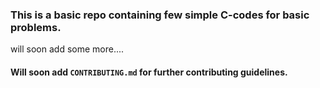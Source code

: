 ### This is a basic repo containing few simple C-codes for basic problems.

will soon add some more....



#### Will soon add `CONTRIBUTING.md` for further contributing guidelines.